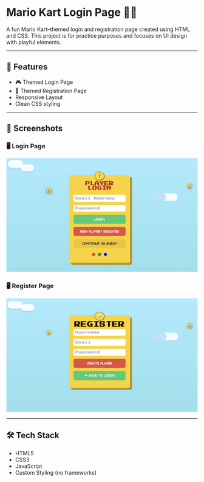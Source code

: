 # Mario Kart Login Page 🚗🏁

A fun Mario Kart–themed login and registration page created using HTML and CSS. This project is for practice purposes and focuses on UI design with playful elements.

---

## 📁 Features

- 🎮 Themed Login Page  
- 🧾 Themed Registration Page  
- Responsive Layout  
- Clean CSS styling  

---

## 📸 Screenshots

### 🖥 Login Page  
![Login Screenshot](./login_screenshot.jpg)

### 🖥 Register Page  
![Register Screenshot](./register_screenshot.jpg)

---

## 🛠 Tech Stack

- HTML5  
- CSS3
- JavaScript
- Custom Styling (no frameworks)
